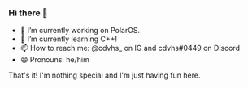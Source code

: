 ### Hi there 👋

<!--
**eatinglungs/eatinglungs** is a ✨ _special_ ✨ repository because its `README.md` (this file) appears on your GitHub profile.

Here are some ideas to get you started:


- 
- 👯 I’m looking to collaborate on ...
- 🤔 I’m looking for help with ...
- 💬 Ask me about ...
- 

- 
-->

- 🔭 I’m currently working on PolarOS.
- 🌱 I’m currently learning C++!
- 📫 How to reach me: @cdvhs_ on IG and cdvhs#0449 on Discord
- 😄 Pronouns: he/him

That's it! I'm nothing special and I'm just having fun here.
